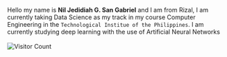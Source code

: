Hello my name is **Nil Jedidiah G. San Gabriel** and I am from Rizal, I am currently taking Data Science as my track in my course Computer Engineering in the `Technological Institue of the Philippines`. I am currently studying deep learning with the use of Artificial Neural Networks
<br><br>![Visitor Count](https://profile-counter.glitch.me/{HuuuWasabe}/count.svg)
